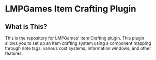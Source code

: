 # LMPGames Item Crafting Plugin


## What is This?
This is the repository for LMPGames' Item Crafting plugin.  This plugin allows you to set up an item crafting system using a component mapping through note tags, various cost systems, information windows, and other features.